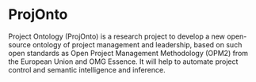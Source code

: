 # ProjOnto
Project Ontology (ProjOnto) is a research project to develop a new open-source ontology of project management and leadership, based on such open standards as Open Project Management Methodology (OPM2) from the European Union and OMG Essence. It will help to automate project control and semantic intelligence and inference.
